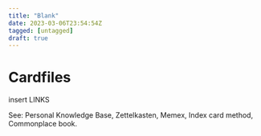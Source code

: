 ```yaml
---
title: "Blank"
date: 2023-03-06T23:54:54Z
tagged: [untagged]
draft: true
---
```


# Cardfiles

insert LINKS

See: Personal Knowledge Base, Zettelkasten, Memex, Index card method, Commonplace book.